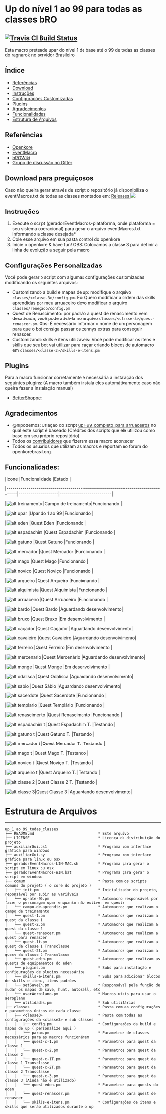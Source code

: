 # Up do nível 1 ao 99 para todas as classes bRO
[![Travis CI Build Status](https://travis-ci.org/eventMacrosBR/up_1_ao_99_todas_classes-bro.svg?branch=master)](https://travis-ci.org/eventMacrosBR/up_1_ao_99_todas_classes-bro)
---
Esta macro pretende upar do nível 1 de base até o 99 de todas as classes do ragnarok no servidor Brasileiro

Índice
-----------------
- [Referências](#referências)
- [Download](#download-para-preguiçosos)
- [Instruções](#instruções)
- [Configurações Customizadas](#configurações-personalizadas)
- [Plugins](#plugins)
- [Agradecimentos](#agradecimentos)
- [Funcionalidades](#funcionalidades)
- [Estrutura de Arquivos](#estrutura-de-arquivos)


## Referências
- [Openkore](http://openkore.com/index.php/Main_Page)
- [EventMacro](http://openkore.com/index.php/EventMacro)
- [bROWiki](http://browiki.org/wiki/P%C3%A1gina_principal)
- [Grupo de discussão no Gitter](https://gitter.im/eventMacro-up-todas-as-classes/Lobby)

## Download para preguiçosos
Caso não queira gerar através de script o repositório já disponibiliza o eventMacros.txt de todas as classes montados em: 
[Releases ![](https://png.icons8.com/metro/16/000000/download.png)](https://github.com/eventMacrosBR/up_1_ao_99_todas_classes-bro/releases)

## Instruções
1. Execute o script (geradorEventMacros-plataforma, onde plataforma = seu sistema operacional) para gerar o arquivo eventMacros.txt informando a classe desejada*
2. Cole esse arquivo em sua pasta control do openkore
3. Inicie o openkore & have fun!
OBS: Colocamos a classe 3 para definir a linha de evolução a seguir pela macro

## Configurações Personalizadas
Você pode gerar o script com algumas configurações customizadas modificando os seguintes arquivos:
- Customizando a build e mapas de up: modifique o arquivo `classes/<classe-3>/config.pm`. Ex: Quero modificar a ordem das skills aprendidas por meu arruaceiro devo modificar o arquivo `classes/renegado/config.pm`
- Quest de Renascimento: por padrão a quest de renascimento vem desativada, você pode ativá-la no arquivo `classes/<classe-3>/quest-renascer.pm`. Obs: É necessário informar o nome de um personagem para que o bot consiga passar os zennys extras para conseguir renascer.
- Customizando skills e itens utilizaveis: Você pode modificar os itens e skills que seu bot vai utilizar para caçar criando blocos de automacro em `classes/<classe-3>/skills-e-itens.pm`

## Plugins
Para a macro funcionar corretamente é necessária a instalação dos seguintes plugins: (A macro também instala eles automáticamente caso não queira fazer a instalação manual)
- [BetterShopper](https://github.com/Henrybk/Plugins/tree/master/BetterShopper)

## Agradecimentos
- @nipodemos: Criação do script [up1-99_completo_para_arruaceiros](https://github.com/Nipodemos/up1-99_completo_para_arrauceiros) no qual este script é baseado (Créditos dos scripts que ele utilizou como base em seu próprio repositório)
- Todos os [contribuidores](https://github.com/eventMacrosBR/up_1_ao_99_todas_classes-bro/graphs/contributors) que fizeram essa macro acontecer
- Todos os usuários que utilizam as macros e reportam no forum do openkorebrasil.org
  

## Funcionalidades:
|Icone                                                                              |Funcionalidade      |Estado                    |

|-----------------------------------------------------------------------------------|--------------------|--------------------------|

|![alt treinamento](http://browiki.org/images/9/97/Aprendizespartyicn.png)          |Campo de treinamento|Funcionando               |

|![alt upar](https://static.divine-pride.net/images/mobs/png/1002.png)              |Upar do 1 ao 99     |Funcionando               |

|![alt eden](http://static.divine-pride.net/images/items/item/22508.png)            |Quest Eden          |Funcionando               |

|![alt espadachim](http://browiki.org/images/7/77/Espadachinspartyicn.png)          |Quest Espadachim    |Funcionando               |

|![alt gatuno](http://browiki.org/images/0/01/Gatunospartyicn.png)                  |Quest Gatuno        |Funcionando               |

|![alt mercador](http://browiki.org/images/c/c0/Mercadorespartyicn.png)             |Quest Mercador      |Funcionando               |

|![alt mago](http://browiki.org/images/0/09/Magospartyicn.png)                      |Quest Mago          |Funcionando               |

|![alt novico](http://browiki.org/images/e/e3/Novi%C3%A7ospartyicn.png)             |Quest Noviço        |Funcionando               |

|![alt arqueiro](http://browiki.org/images/5/53/Arqueirospartyicn.png)              |Quest Arqueiro      |Funcionando               |

|![alt alquimista](http://browiki.org/images/1/11/Alquimistaspartyicn.png)          |Quest Alquimista    |Funcionando               |

|![alt arruaceiro](http://browiki.org/images/4/4f/Arruaceirospartyicn.png)          |Quest Arruaceiro    |Funcionando               |

|![alt bardo](http://browiki.org/images/5/5c/Bardospartyicn.png)                    |Quest Bardo         |Aguardando desenvolvimento|

|![alt bruxo](http://browiki.org/images/f/fc/Bruxospartyicn.png)                    |Quest Bruxo         |Em desenvolvimento        |

|![alt caçador](http://browiki.org/images/2/21/Ca%C3%A7adorespartyicn.png)          |Quest Caçador       |Aguardando desenvolvimento|

|![alt cavaleiro](http://browiki.org/images/3/35/Cavaleirospartyicn.png)            |Quest Cavaleiro     |Aguardando desenvolvimento|

|![alt ferreiro](http://browiki.org/images/8/8d/Ferreirospartyicn.png)              |Quest Ferreiro      |Em desenvolvimento        |

|![alt mercenario](http://browiki.org/images/3/3f/Mercen%C3%A1riospartyicn.png)     |Quest Mercenário    |Aguardando desenvolvimento|

|![alt monge](http://browiki.org/images/0/02/Mongespartyicn.png)                    |Quest Monge         |Em desenvolvimento        |

|![alt odalisca](http://browiki.org/images/0/06/Odaliscaspartyicn.png)              |Quest Odalisca      |Aguardando desenvolvimento|

|![alt sabio](http://browiki.org/images/4/46/S%C3%A1biospartyicn.png)               |Quest Sábio         |Aguardando desenvolvimento|

|![alt sacerdote](http://browiki.org/images/1/1f/Sacerdotespartyicn.png)            |Quest Sacerdote     |Funcionando               |

|![alt templario](http://browiki.org/images/8/8e/Templ%C3%A1riospartyicn.png)       |Quest Templário     |Funcionando               |

|![alt renascimento](http://browiki.org/images/c/c7/Bt_quest.png)                   |Quest Renascimento  |Funcionando               |

|![alt espadachim t](http://browiki.org/images/7/77/Espadachinspartyicn.png)        |Quest Espadachim T. |Testando                  |

|![alt gatuno t](http://browiki.org/images/0/01/Gatunospartyicn.png)                |Quest Gatuno T.     |Testando                  |

|![alt mercador t](http://browiki.org/images/c/c0/Mercadorespartyicn.png)           |Quest Mercador T.   |Testando                  |

|![alt mago t](http://browiki.org/images/0/09/Magospartyicn.png)                    |Quest Mago T.       |Testando                  |

|![alt novico t](http://browiki.org/images/e/e3/Novi%C3%A7ospartyicn.png)           |Quest Noviço T.     |Testando                  |

|![alt arqueiro t](http://browiki.org/images/5/53/Arqueirospartyicn.png)            |Quest Arqueiro T.   |Testando                  |

|![alt classe 2](http://browiki.org/images/8/8f/Lordespartyicn.png)                 |Quest Classe 2 T.   |Testando                  |

|![alt classe 3](http://browiki.org/images/7/7c/Cavaleiros_R%C3%BAnicospartyicn.png)|Quest Classe 3      |Aguardando desenvolvimento|

# Estrutura de Arquivos
-----------------------
```
up_1_ao_99_todas_classes
├── README.md                             * Este arquivo
├── LICENSE                               * Licença de distribuição do projeto
├── auxiliarGui.ps1                       * Programa com interface gráfica para windows
├── auxiliarGui.py                        * Programa com interface gráfica para linux ou osx
├── geradorEventMacros-LIN-MAC.sh         * Programa para gerar o script em linux ou osx
├── geradorEventMacros-WIN.bat            * Programa para gerar o script em windows
├── comum                                 * Pasta com os scripts comuns do projeto ( o core do projeto )
│   ├── init.pm                           * Inicializador do projeto, reponsável por subir as variáveis
│   └── up-ate-99.pm                      * Automacro responsável por fazer o personagem upar enquanto não estiver em quests
│   └── campo-de-aprendiz.pm              * Automacros que realizam o campo de treinamento
│   └── quest-1.pm                        * Automacros que realizam a quest da classe 1
│   └── quest-2.pm                        * Automacros que realizam a quest da classe 2
│   └── quest-renascer.pm                 * Automacros que realizam a quest para renascer
│   └── quest-1t.pm                       * Automacros que realizam a quest da classe 1 Transclasse
│   └── quest-2t.pm                       * Automacros que realizam a quest da classe 2 Transclasse
│   └── quest-eden.pm                     * Automacros que realizam as quests de equipamentos do eden
│   └── plugins.pm                        * Subs para instalação e configurações de plugins necessários
│   └── skills-e-itens.pm                 * Subs para adicionar blocos de skills e itens, itens padrões
│   └── setSaveIn.pm                      * Responsável pela função de mudar os mapas de save, hunt, autosell, etc
│   └── usarAeroplano.pm                  * Macros uteis para usar o aeroplano
│   └── utilidades.pm                     * Sub utilitárias
├── classes                               * Pasta com as configurações e parametros únicos de cada classe
│   ├── <classe3>                         * Pasta com todas as configurações da <classe3> e sub classes         
│   │   ├── config.pm                     * Configurações da build e mapas de up ( personalize aqui )
│   │   └── param.pm                      * Parametros de classes necessários para as macros funcionárem
│   │   └── quest-c-1.pm                  * Parametros para quest da classe 1
│   │   └── quest-c-2.pm                  * Parametros para quest da classe 2
│   │   └── quest-c-1T.pm                 * Parametros para quest da classe 1 Transclasse
│   │   └── quest-c-2T.pm                 * Parametros para quest da classe 2 Transclasse
│   │   └── quest-c-3.pm                  * Parametros para quest da classe 3 (Ainda não é utilizado)
│   │   └── quest-eden.pm                 * Parametros para quests do eden
│   │   └── quest-renascer.pm             * Parametros para quest de renascer
│   │   └── skills-e-itens.pm             * Configurações de itens e skills que serão utilizados durante o up
```
